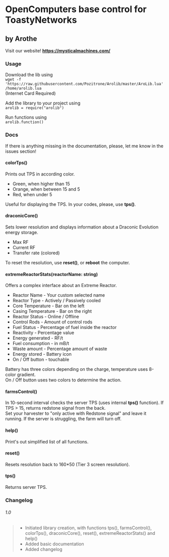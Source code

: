 # OpenComputers base control for ToastyNetworks
## by Arothe
Visit our website! **https://mysticalmachines.com/**

### Usage
Download the lib using  
`wget -f 'https://raw.githubusercontent.com/Pozitrone/Arolib/master/AroLib.lua' /home/arolib.lua`  
(Internet Card Required)  

Add the library to your project using  
`arolib = require("arolib")`  

Run functions using  
`arolib.function()`  

### Docs
If there is anything missing in the documentation, please, let me know in the issues section! 

#### colorTps()
Prints out TPS in according color. 
* Green, when higher than 15
* Orange, when between 15 and 5
* Red, when under 5  

Useful for displaying the TPS. In your codes, please, use **tps()**.  

#### draconicCore()
Sets lower resolution and displays information about a Draconic Evolution energy storage.  
* Max RF  
* Current RF
* Transfer rate (colored)  

To reset the resolution, use **reset()**, or **reboot** the computer.  

#### extremeReactorStats(reactorName: string)
Offers a complex interface about an Extreme Reactor.
* Reactor Name - Your custom selected name
* Reactor Type - Actively / Passively cooled
* Core Temperature - Bar on the left
* Casing Temperature - Bar on the right
* Reactor Status - Online / Offline
* Control Rods - Amount of control rods
* Fuel Status - Percentage of fuel inside the reactor
* Reactivity - Percentage value
* Energy generated - RF/t
* Fuel consumption - in mB/t
* Waste amount - Percentage amount of waste  
* Energy stored - Battery icon
* On / Off button - touchable

Battery has three colors depending on the charge, temperature uses 8-color gradient.  
On / Off button uses two colors to determine the action.  

#### farmsControl()
In 10-second interval checks the server TPS (uses internal **tps()** function). If TPS > 15, returns redstone signal from the back.  
Set your harvester to "only active with Redstone signal" and leave it running. If the server is struggling, the farm will turn off.

#### help()
Print's out simplified list of all functions.  

#### reset()
Resets resolution back to 160\*50 (Tier 3 screen resolution). 

#### tps()
Returns server TPS.

### Changelog
###### 1.0
> * Initiated library creation, with functions tps(), farmsControl(), colorTps(), draconicCore(), reset(), extremeReactorStats() and help()  
> * Added basic documentation  
> * Added changelog  
